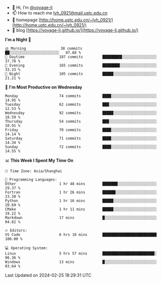 - 👋 Hi, I’m [@voyage-li](https://github.com/voyage-li/)
- 📫 How to reach me [lyh_0921@mail.ustc.edu.cn](mailto:lyh_0921@mail.ustc.edu.cn)
- 👯 homepage [http://home.ustc.edu.cn/~lyh_0921/](http://home.ustc.edu.cn/~lyh_0921/)
- 🥤 blog [https://voyage-li.github.io/](https://voyage-li.github.io/)

<!--START_SECTION:waka-->
**I'm a Night 🦉** 

```text
🌞 Morning                38 commits          ██░░░░░░░░░░░░░░░░░░░░░░░   07.68 % 
🌆 Daytime                187 commits         █████████░░░░░░░░░░░░░░░░   37.78 % 
🌃 Evening                165 commits         ████████░░░░░░░░░░░░░░░░░   33.33 % 
🌙 Night                  105 commits         █████░░░░░░░░░░░░░░░░░░░░   21.21 % 
```
📅 **I'm Most Productive on Wednesday** 

```text
Monday                   74 commits          ████░░░░░░░░░░░░░░░░░░░░░   14.95 % 
Tuesday                  62 commits          ███░░░░░░░░░░░░░░░░░░░░░░   12.53 % 
Wednesday                92 commits          █████░░░░░░░░░░░░░░░░░░░░   18.59 % 
Thursday                 54 commits          ███░░░░░░░░░░░░░░░░░░░░░░   10.91 % 
Friday                   70 commits          ████░░░░░░░░░░░░░░░░░░░░░   14.14 % 
Saturday                 71 commits          ████░░░░░░░░░░░░░░░░░░░░░   14.34 % 
Sunday                   72 commits          ████░░░░░░░░░░░░░░░░░░░░░   14.55 % 
```


📊 **This Week I Spent My Time On** 

```text
🕑︎ Time Zone: Asia/Shanghai

💬 Programming Languages: 
Other                    1 hr 48 mins        ███████░░░░░░░░░░░░░░░░░░   29.37 % 
Fortran                  1 hr 26 mins        ██████░░░░░░░░░░░░░░░░░░░   23.30 % 
Python                   1 hr 16 mins        █████░░░░░░░░░░░░░░░░░░░░   20.69 % 
CMake                    1 hr 11 mins        █████░░░░░░░░░░░░░░░░░░░░   19.22 % 
Markdown                 17 mins             █░░░░░░░░░░░░░░░░░░░░░░░░   04.82 % 

🔥 Editors: 
VS Code                  6 hrs 10 mins       █████████████████████████   100.00 % 

💻 Operating System: 
Linux                    5 hrs 57 mins       ████████████████████████░   96.36 % 
Windows                  13 mins             █░░░░░░░░░░░░░░░░░░░░░░░░   03.64 % 
```


 Last Updated on 2024-02-25 18:29:31 UTC
<!--END_SECTION:waka-->